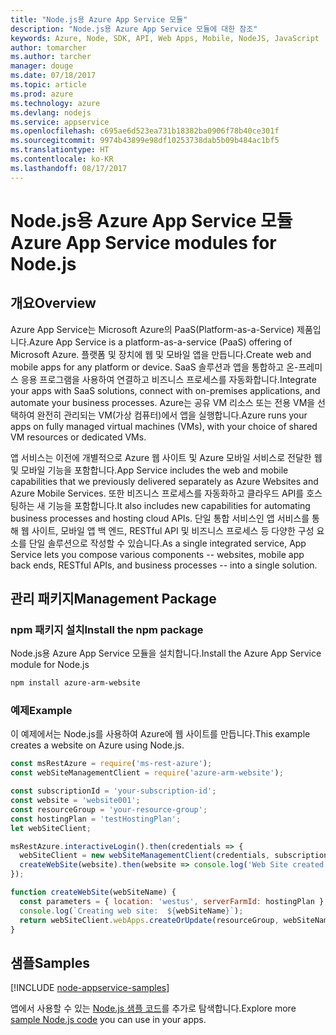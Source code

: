 ```yaml
---
title: "Node.js용 Azure App Service 모듈"
description: "Node.js용 Azure App Service 모듈에 대한 참조"
keywords: Azure, Node, SDK, API, Web Apps, Mobile, NodeJS, JavaScript
author: tomarcher
ms.author: tarcher
manager: douge
ms.date: 07/18/2017
ms.topic: article
ms.prod: azure
ms.technology: azure
ms.devlang: nodejs
ms.service: appservice
ms.openlocfilehash: c695ae6d523ea731b18382ba0906f78b40ce301f
ms.sourcegitcommit: 9974b43899e98df10253738dab5b09b484ac1bf5
ms.translationtype: HT
ms.contentlocale: ko-KR
ms.lasthandoff: 08/17/2017
---
```

# <a name="azure-app-service-modules-for-nodejs"></a><span data-ttu-id="470fb-104">Node.js용 Azure App Service 모듈</span><span class="sxs-lookup"><span data-stu-id="470fb-104">Azure App Service modules for Node.js</span></span>

## <a name="overview"></a><span data-ttu-id="470fb-105">개요</span><span class="sxs-lookup"><span data-stu-id="470fb-105">Overview</span></span>

<span data-ttu-id="470fb-106">Azure App Service는 Microsoft Azure의 PaaS(Platform-as-a-Service) 제품입니다.</span><span class="sxs-lookup"><span data-stu-id="470fb-106">Azure App Service is a platform-as-a-service (PaaS) offering of Microsoft Azure.</span></span> <span data-ttu-id="470fb-107">플랫폼 및 장치에 웹 및 모바일 앱을 만듭니다.</span><span class="sxs-lookup"><span data-stu-id="470fb-107">Create web and mobile apps for any platform or device.</span></span> <span data-ttu-id="470fb-108">SaaS 솔루션과 앱을 통합하고 온-프레미스 응용 프로그램을 사용하여 연결하고 비즈니스 프로세스를 자동화합니다.</span><span class="sxs-lookup"><span data-stu-id="470fb-108">Integrate your apps with SaaS solutions, connect with on-premises applications, and automate your business processes.</span></span> <span data-ttu-id="470fb-109">Azure는 공유 VM 리소스 또는 전용 VM을 선택하여 완전히 관리되는 VM(가상 컴퓨터)에서 앱을 실행합니다.</span><span class="sxs-lookup"><span data-stu-id="470fb-109">Azure runs your apps on fully managed virtual machines (VMs), with your choice of shared VM resources or dedicated VMs.</span></span>

<span data-ttu-id="470fb-110">앱 서비스는 이전에 개별적으로 Azure 웹 사이트 및 Azure 모바일 서비스로 전달한 웹 및 모바일 기능을 포함합니다.</span><span class="sxs-lookup"><span data-stu-id="470fb-110">App Service includes the web and mobile capabilities that we previously delivered separately as Azure Websites and Azure Mobile Services.</span></span> <span data-ttu-id="470fb-111">또한 비즈니스 프로세스를 자동화하고 클라우드 API를 호스팅하는 새 기능을 포함합니다.</span><span class="sxs-lookup"><span data-stu-id="470fb-111">It also includes new capabilities for automating business processes and hosting cloud APIs.</span></span> <span data-ttu-id="470fb-112">단일 통합 서비스인 앱 서비스를 통해 웹 사이트, 모바일 앱 백 엔드, RESTful API 및 비즈니스 프로세스 등 다양한 구성 요소를 단일 솔루션으로 작성할 수 있습니다.</span><span class="sxs-lookup"><span data-stu-id="470fb-112">As a single integrated service, App Service lets you compose various components -- websites, mobile app back ends, RESTful APIs, and business processes -- into a single solution.</span></span>

## <a name="management-package"></a><span data-ttu-id="470fb-113">관리 패키지</span><span class="sxs-lookup"><span data-stu-id="470fb-113">Management Package</span></span>

### <a name="install-the-npm-package"></a><span data-ttu-id="470fb-114">npm 패키지 설치</span><span class="sxs-lookup"><span data-stu-id="470fb-114">Install the npm package</span></span>

<span data-ttu-id="470fb-115">Node.js용 Azure App Service 모듈을 설치합니다.</span><span class="sxs-lookup"><span data-stu-id="470fb-115">Install the Azure App Service module for Node.js</span></span>

```bash
npm install azure-arm-website
```

### <a name="example"></a><span data-ttu-id="470fb-116">예제</span><span class="sxs-lookup"><span data-stu-id="470fb-116">Example</span></span>

<span data-ttu-id="470fb-117">이 예제에서는 Node.js를 사용하여 Azure에 웹 사이트를 만듭니다.</span><span class="sxs-lookup"><span data-stu-id="470fb-117">This example creates a website on Azure using Node.js.</span></span>

```javascript
const msRestAzure = require('ms-rest-azure');
const webSiteManagementClient = require('azure-arm-website');

const subscriptionId = 'your-subscription-id';
const website = 'website001';
const resourceGroup = 'your-resource-group';
const hostingPlan = 'testHostingPlan';
let webSiteClient;

msRestAzure.interactiveLogin().then(credentials => {
  webSiteClient = new webSiteManagementClient(credentials, subscriptionId);
  createWebSite(website).then(website => console.log('Web Site created successfully', website));
});

function createWebSite(webSiteName) {
  const parameters = { location: 'westus', serverFarmId: hostingPlan };
  console.log(`Creating web site:  ${webSiteName}`);
  return webSiteClient.webApps.createOrUpdate(resourceGroup, webSiteName, parameters, null);
}
```

## <a name="samples"></a><span data-ttu-id="470fb-118">샘플</span><span class="sxs-lookup"><span data-stu-id="470fb-118">Samples</span></span>

[!INCLUDE [node-appservice-samples](../docs-ref-conceptual/includes/appservice-samples.md)]

<span data-ttu-id="470fb-119">앱에서 사용할 수 있는 [Node.js 샘플 코드](https://azure.microsoft.com/resources/samples/?platform=nodejs)를 추가로 탐색합니다.</span><span class="sxs-lookup"><span data-stu-id="470fb-119">Explore more [sample Node.js code](https://azure.microsoft.com/resources/samples/?platform=nodejs) you can use in your apps.</span></span>
